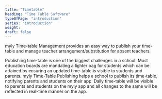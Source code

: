 ```yaml
---
title: "Timetable"
heading: "Time Table Software"
typeOfPage: "introduction"
series: "introduction"
weight:
draft: false
---
```


myly Time-table Management provides an easy way to publish your time-table and manage teacher arrangement/substitution for absent teachers. 

Publishing time-table is one of the biggest challenges in a school. Most education boards are mandating a lighter bag for students which can be attained by ensuring an updated time-table is visible to students and parents. myly Time-Table Publishing helps a school to publish its time-table, notifying parents and students on their app. Daily time-table will be visible to parents and students on the myly app and all changes to the same will be reflected in real-time manner on the app.